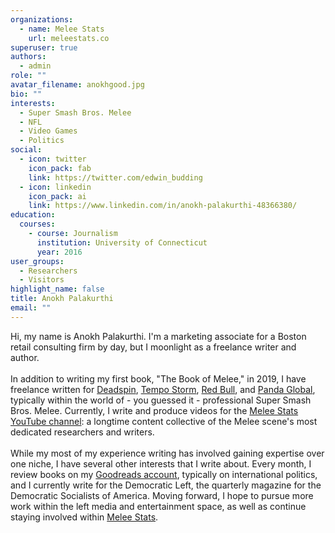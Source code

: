 ```yaml
---
organizations:
  - name: Melee Stats
    url: meleestats.co
superuser: true
authors:
  - admin
role: ""
avatar_filename: anokhgood.jpg
bio: ""
interests:
  - Super Smash Bros. Melee
  - NFL
  - Video Games
  - Politics
social:
  - icon: twitter
    icon_pack: fab
    link: https://twitter.com/edwin_budding
  - icon: linkedin
    icon_pack: ai
    link: https://www.linkedin.com/in/anokh-palakurthi-48366380/
education:
  courses:
    - course: Journalism
      institution: University of Connecticut
      year: 2016
user_groups:
  - Researchers
  - Visitors
highlight_name: false
title: Anokh Palakurthi
email: ""
---
```

Hi, my name is Anokh Palakurthi. I'm a marketing associate for a Boston retail consulting firm by day, but I moonlight as a freelance writer and author. \
\
In addition to writing my first book, "The Book of Melee," in 2019, I have freelance written for [Deadspin](https://theconcourse.deadspin.com/uconns-bacon-jalapeno-mac-and-cheese-a-sober-students-1735290737), [Tempo Storm](https://tempostorm.com/articles/national-arcadian), [Red Bull](https://www.redbull.com/us-en/ssbmrank-2016-4-6-red-bull-esports), and [Panda Global](https://www.youtube.com/watch?v=kuMvZiflX_g), typically within the world of - you guessed it - professional Super Smash Bros. Melee. Currently, I write and produce videos for the [Melee Stats YouTube channel](https://www.youtube.com/channel/UCSkemv_CrepoaGxN4sAH5eA): a longtime content collective of the Melee scene's most dedicated researchers and writers. \
\
While my most of my experience writing has involved gaining expertise over one niche, I have several other interests that I write about. Every month, I review books on my [Goodreads account](https://www.goodreads.com/user/show/119479502-anokh-palakurthi), typically on international politics, and I currently write for the Democratic Left, the quarterly magazine for the Democratic Socialists of America. Moving forward, I hope to pursue more work within the left media and entertainment space, as well as continue staying involved within [Melee Stats](patreon.com/meleestats).